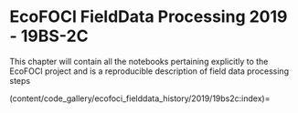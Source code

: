 # EcoFOCI FieldData Processing 2019 - 19BS-2C

This chapter will contain all the notebooks pertaining explicitly to the EcoFOCI project and is a reproducible description of field data processing steps

(content/code_gallery/ecofoci_fielddata_history/2019/19bs2c:index)=